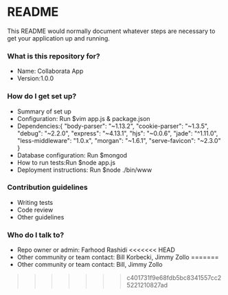# README #

This README would normally document whatever steps are necessary to get your application up and running.

### What is this repository for? ###

* Name: Collaborata App
* Version:1.0.0

### How do I get set up? ###

* Summary of set up
* Configuration: Run $vim app.js & package.json
* Dependencies:{
 "body-parser": "~1.13.2",
    "cookie-parser": "~1.3.5",
    "debug": "~2.2.0",
    "express": "~4.13.1",
    "hjs": "~0.0.6",
    "jade": "^1.11.0",
    "less-middleware": "1.0.x",
    "morgan": "~1.6.1",
    "serve-favicon": "~2.3.0"
}
* Database configuration: Run $mongod
* How to run tests:Run $node app.js
* Deployment instructions: Run $node ./bin/www

### Contribution guidelines ###

* Writing tests
* Code review
* Other guidelines

### Who do I talk to? ###

* Repo owner or admin: Farhood Rashidi
<<<<<<< HEAD
* Other community or team contact: Bill Korbecki, Jimmy Zollo
=======
* Other community or team contact: Bill, Jimmy Zollo
>>>>>>> c401731f9e68fdb5bc8341557cc25221210827ad
